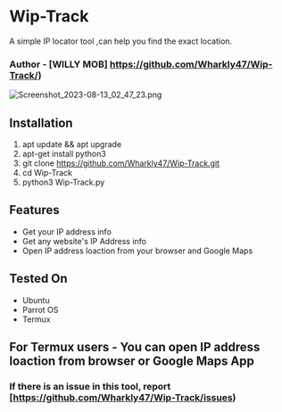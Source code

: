 # Wip-Track
A simple IP locator tool ,can help you find the exact location.
### Author - [WILLY MOB] https://github.com/Wharkly47/Wip-Track/)

![Screenshot_2023-08-13_02_47_23.png](/https://ibb.co/LNNW3nh.jpg)



## Installation

1) apt update && apt upgrade
2) apt-get install python3
3) git clone https://github.com/Wharkly47/Wip-Track.git
4) cd Wip-Track
5) python3 Wip-Track.py

## Features

- Get your IP address info
- Get any website's IP Address info
- Open IP address loaction from your browser and Google Maps

## Tested On

- Ubuntu
- Parrot OS
- Termux

## For Termux users - You can open IP address loaction from browser or Google Maps App


### If there is an issue in this tool, report [https://github.com/Wharkly47/Wip-Track/issues)

